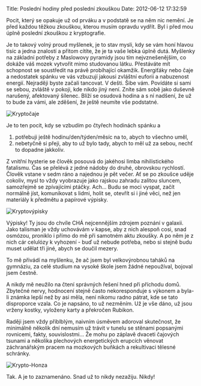 Title: Poslední hodiny před poslední zkouškou
Date: 2012-06-12 17:32:59

Pocit, který se opakuje už od prváku a v podstatě se na něm nic nemění. Je před každou těžkou zkouškou, kterou musím opravdu vydřít. Byl i před mou úplně poslední zkouškou z kryptografie.

Je to takový volný proud myšlenek, je to stav mysli, kdy se vám honí hlavou tisíc a jedna znalostí a přitom cítíte, že je ta vaše lebka úplně dutá. Myšlenky na základní potřeby z Maslowovy pyramidy jsou tím nejvznešenějším, co dokáže váš mozek vytvořit mimo studovanou látku. Přestáváte mít schopnost se soustředit na právě probíhající okamžik. Energiťáky nebo čaje a nedostatek spánku ve vás vzbuzují jakousi zvláštní euforii a nabuzenost energií. Nejraději byste začali tancovat. V dešti. Šibe vám. Povídáte si sami se sebou, zvláště v pokoji, kde nikdo jiný není. Zníte sám sobě jako duševně narušený, afektovaný šílenec. Blíží se osudová hodina a s ní nadšení, že už to bude za vámi, ale zděšení, že ještě neumíte vše podstatné.

![Kryptočaje]({static}/images/kryptocaje.jpg)

Je to ten pocit, kdy se vzbudím po čtyřech hodinách spánku a

1. potřebuji ještě hodinu/den/týden/měsíc na to, abych to všechno uměl,
2. nebetyčně si přeji, aby to už bylo tady, abych to měl už za sebou, nechť to dopadne jakkoliv.

Z vnitřní hysterie se člověk posouvá do jakéhosi limba nihilistického fatalismu. Čas se přelévá z jedné nádoby do druhé, obrovskou rychlostí. Člověk vstane v sedm ráno a najednou je pět večer. Ať se po zkoušce uděje cokoliv, mysl to vždy vyobrazuje jako rajskou zahradu zalitou sluncem, samozřejmě se zpívajícími ptáčky. Ach... Budu se moci vyspat, začít normálně jíst, komunikovat s lidmi, holit se, otevřít si i jiné věci, než jen materiály k předmětu a papírové výpisky.

![Kryptovýpisky]({static}/images/kryptouceni.jpg)

Výpisky! Ty jsou do chvíle CHÁ nejcennějším zdrojem poznání v galaxii. Jako talisman je vždy uchovávám v kapse, aby z nich alespoň cosi, snad osmózou, proniklo i přímo do mě při samotném aktu zkoušky. A po něm je z nich cár celulózy k vyhození - buď už nebude potřeba, nebo si stejně budu muset udělat tři jiné, abych se doučil mezery.

To mě přivádí na myšlenku, že ač jsem byl velkovýrobnou taháků na gymnáziu, za celé studium na vysoké škole jsem žádné nepoužíval, bojoval jsem čestně.

A nikdy mě neužilo na čtení správných řešení hned při příchodu domů. Zbytečné nervy, hodnocení stejně často nekoresponduje s výkonem a byla-li známka lepší než by asi měla, není nikomu radno pátrat, kde se tato disproporce vzala. Co je napsáno, to už nezměním. Už je vše dáno, už jsou vrženy kostky, vyloženy karty a překročen Rubikon.

Raději jsem vždy přiblblým, naivním úsměvem adoroval skutečnost, že minimálně několik dní nemusím už trávit v tunelu se stěnami popsanými rovnicemi, fakty, souvislostmi... Že mohu po záplavě dvaceti čajových tsunami a několika plechových energetických erupcích věnovat záchranářským pracem na mozkových buňkách a rekultivaci tělesné schránky.

![Krypto-Honza]({static}/images/kryptohonza.png)

Tak. A je to zaznamenáno. Snad už to nikdy nezažiju. Nikdy!
